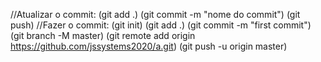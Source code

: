 //Atualizar o commit: (git add .) 
 (git commit -m "nome do commit")
 (git push) 
//Fazer o commit:
 (git init)
 (git add .)
 (git commit -m "first commit")
 (git branch -M master)
 (git remote add origin https://github.com/jssystems2020/a.git)
 (git push -u origin master)
